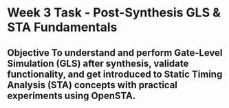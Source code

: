 # Week 3 Task - Post-Synthesis GLS & STA Fundamentals 
## Objective To understand and perform Gate-Level Simulation (GLS) after synthesis, validate functionality, and get introduced to Static Timing Analysis (STA) concepts with practical experiments using OpenSTA.
